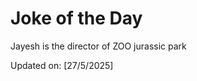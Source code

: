 # Joke of the Day

<!-- #joke -->
Jayesh is the director of ZOO jurassic park

Updated on: [27/5/2025]
<!-- #jokeEnd -->